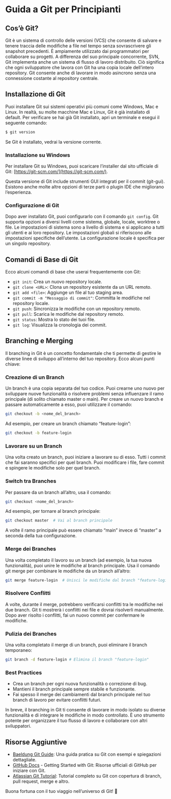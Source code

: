 # Guida a Git per Principianti

## Cos’è Git?

Git è un sistema di controllo delle versioni (VCS) che consente di salvare e tenere traccia delle modifiche a file nel
tempo senza sovrascrivere gli snapshot precedenti. È ampiamente utilizzato dai programmatori per collaborare su
progetti. A differenza del suo principale concorrente, SVN, Git implementa anche un sistema di flusso di lavoro
distribuito. Ciò significa che ogni sviluppatore che lavora con Git ha una copia locale dell’intero repository. Git
consente anche di lavorare in modo asincrono senza una connessione costante al repository centrale.

## Installazione di Git

Puoi installare Git sui sistemi operativi più comuni come Windows, Mac e Linux. In realtà, su molte macchine Mac e
Linux, Git è già installato di default. Per verificare se hai già Git installato, apri un terminale e esegui il seguente
comando:

```bash
$ git version
```

Se Git è installato, vedrai la versione corrente.

### Installazione su Windows

Per installare Git su Windows, puoi scaricare l’installer dal sito ufficiale di
Git: [https://git-scm.com/](https://git-scm.com/).

Questa versione di Git include strumenti GUI integrati per il commit (git-gui). Esistono anche
molte altre opzioni di terze parti o plugin IDE che migliorano l’esperienza.

### Configurazione di Git

Dopo aver installato Git, puoi configurarlo con il comando ```git config```. Git supporta opzioni a diversi livelli come
sistema, globale, locale, worktree o file. Le impostazioni di sistema sono a livello di sistema e si applicano a
tutti gli utenti e ai loro repository. Le impostazioni globali si riferiscono alle impostazioni specifiche
dell’utente. La configurazione locale è specifica per un singolo repository.

## Comandi di Base di Git

Ecco alcuni comandi di base che userai frequentemente con Git:

- ```git init```: Crea un nuovo repository locale.
- ```git clone <URL>```: Clona un repository esistente da un URL remoto.
- ```git add <file>```: Aggiunge un file al tuo staging area.
- ```git commit -m "Messaggio di commit"```: Committa le modifiche nel repository locale.
- ```git push```: Sincronizza le modifiche con un repository remoto.
- ```git pull```: Scarica le modifiche dal repository remoto.
- ```git status```: Mostra lo stato dei tuoi file.
- ```git log```: Visualizza la cronologia dei commit.

## Branching e Merging

Il branching in Git è un concetto fondamentale che ti permette di gestire le diverse linee di sviluppo all’interno del
tuo repository. Ecco alcuni punti chiave:

### Creazione di un Branch

Un branch è una copia separata del tuo codice. Puoi crearne uno nuovo per sviluppare nuove funzionalità o risolvere
problemi senza influenzare il ramo principale (di solito chiamato master o main).
Per creare un nuovo branch e passare automaticamente a esso, puoi utilizzare il comando:

``` bash
git checkout -b <nome_del_branch>
```

Ad esempio, per creare un branch chiamato “feature-login”:

```bash
git checkout -b feature-login
```

### Lavorare su un Branch

Una volta creato un branch, puoi iniziare a lavorare su di esso. Tutti i commit che fai saranno specifici per quel
branch. Puoi modificare i file, fare commit e spingere le modifiche solo per quel branch.

### Switch tra Branches

Per passare da un branch all’altro, usa il comando:

```bash
git checkout <nome_del_branch>
```

Ad esempio, per tornare al branch principale:

```bash 
git checkout master  # Vai al branch principale
```

A volte il ramo principale può essere chiamato “main” invece di “master” a seconda della tua configurazione.

### Merge dei Branches

Una volta completato il lavoro su un branch (ad esempio, la tua nuova funzionalità), puoi unire le modifiche al branch
principale.
Usa il comando git merge per combinare le modifiche da un branch all’altro:

``` bash
git merge feature-login  # Unisci le modifiche dal branch "feature-login"
```

### Risolvere Conflitti
A volte, durante il merge, potrebbero verificarsi conflitti tra le modifiche nei due branch.
Git ti mostrerà i conflitti nei file e dovrai risolverli manualmente.
Dopo aver risolto i conflitti, fai un nuovo commit per confermare le modifiche.

### Pulizia dei Branches
Una volta completato il merge di un branch, puoi eliminare il branch temporaneo:
```bash 
git branch -d feature-login # Elimina il branch "feature-login"
```

### Best Practices
- Crea un branch per ogni nuova funzionalità o correzione di bug. 
- Mantieni il branch principale sempre stabile e funzionante.
- Fai spesso il merge dei cambiamenti dal branch principale nel tuo branch di lavoro per evitare conflitti futuri.

In breve, il branching in Git ti consente di lavorare in modo isolato su diverse funzionalità e di integrare le
modifiche in modo controllato. È uno strumento potente per organizzare il tuo flusso di lavoro e collaborare con altri
sviluppatori.

## Risorse Aggiuntive

- [Baeldung Git Guide](https://www.baeldung.com/ops/git-guide): Una guida pratica su Git con esempi e spiegazioni
  dettagliate.
- [GitHub Docs](https://docs.github.com/en/get-started/getting-started-with-git) - Getting Started with Git: Risorse
  ufficiali di GitHub per iniziare con Git.
- [Atlassian Git Tutorial](https://www.atlassian.com/git/tutorials): Tutorial completo su Git con copertura di branch,
  pull request, merge e altro.

Buona fortuna con il tuo viaggio nell’universo di Git! 🚀
